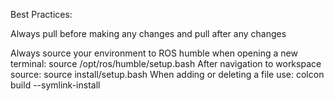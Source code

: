 Best Practices:

Always pull before making any changes and pull after any changes

Always source your environment to ROS humble when opening a new terminal: source /opt/ros/humble/setup.bash
After navigation to workspace source: source install/setup.bash
When adding or deleting a file use: colcon build --symlink-install
